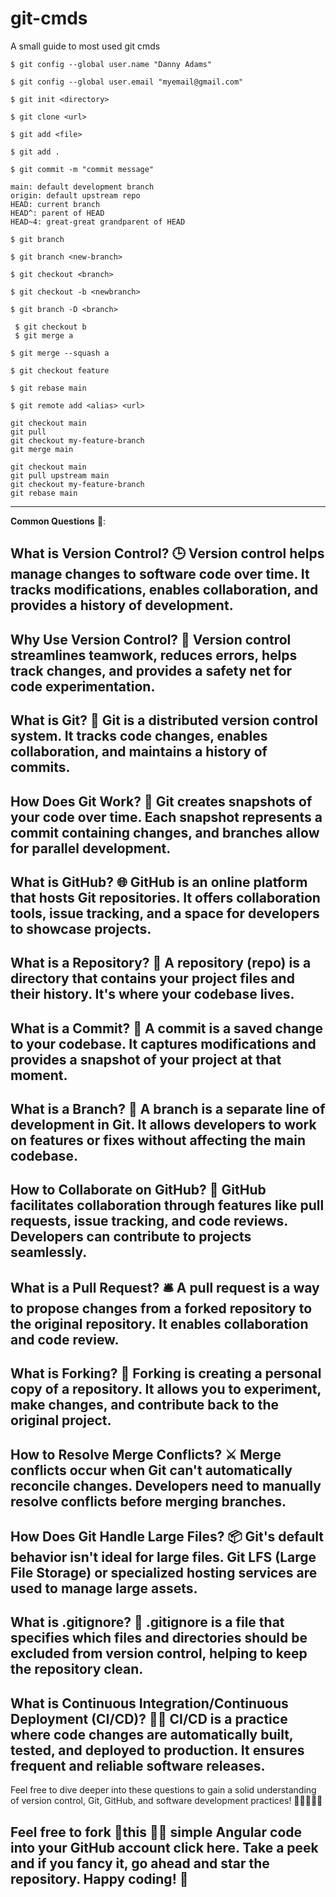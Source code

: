 # git-cmds
A small guide to most used git cmds

`$ git config --global user.name "Danny Adams"`

`$ git config --global user.email "myemail@gmail.com"`

`$ git init <directory>`

`$ git clone <url>`

`$ git add <file>`

`$ git add .`

`$ git commit -m "commit message"`

```
main: default development branch
origin: default upstream repo
HEAD: current branch
HEAD^: parent of HEAD
HEAD~4: great-great grandparent of HEAD
```

`$ git branch`

`$ git branch <new-branch>`

`$ git checkout <branch>`

`$ git checkout -b <newbranch>`

`$ git branch -D <branch>`

```
 $ git checkout b
 $ git merge a
```

`$ git merge --squash a`

```
$ git checkout feature

$ git rebase main
```

```
$ git remote add <alias> <url>
```

```
git checkout main
git pull
git checkout my-feature-branch
git merge main
```
```
git checkout main
git pull upstream main
git checkout my-feature-branch
git rebase main
```
-----------------------------------------------------------------------------------------------------------------------------------------

**Common Questions** 🤔:

What is Version Control? 🕒
Version control helps manage changes to software code over time. It tracks modifications, enables collaboration, and provides a history of development.
-----------------------------------------------------------------------------------------------------------------------------------------
Why Use Version Control? 🤝
Version control streamlines teamwork, reduces errors, helps track changes, and provides a safety net for code experimentation.
-----------------------------------------------------------------------------------------------------------------------------------------
What is Git? 🐙
Git is a distributed version control system. It tracks code changes, enables collaboration, and maintains a history of commits.
-----------------------------------------------------------------------------------------------------------------------------------------
How Does Git Work? 🔄
Git creates snapshots of your code over time. Each snapshot represents a commit containing changes, and branches allow for parallel development.
-----------------------------------------------------------------------------------------------------------------------------------------
What is GitHub? 🌐
GitHub is an online platform that hosts Git repositories. It offers collaboration tools, issue tracking, and a space for developers to showcase projects.
-----------------------------------------------------------------------------------------------------------------------------------------
What is a Repository? 📁
A repository (repo) is a directory that contains your project files and their history. It's where your codebase lives.
-----------------------------------------------------------------------------------------------------------------------------------------
What is a Commit? 📝
A commit is a saved change to your codebase. It captures modifications and provides a snapshot of your project at that moment.
-----------------------------------------------------------------------------------------------------------------------------------------
What is a Branch? 🌿
A branch is a separate line of development in Git. It allows developers to work on features or fixes without affecting the main codebase.
-----------------------------------------------------------------------------------------------------------------------------------------
How to Collaborate on GitHub? 👥
GitHub facilitates collaboration through features like pull requests, issue tracking, and code reviews. Developers can contribute to projects seamlessly.
-----------------------------------------------------------------------------------------------------------------------------------------
What is a Pull Request? 🛎️
A pull request is a way to propose changes from a forked repository to the original repository. It enables collaboration and code review.
-----------------------------------------------------------------------------------------------------------------------------------------
What is Forking? 🍴
Forking is creating a personal copy of a repository. It allows you to experiment, make changes, and contribute back to the original project.
-----------------------------------------------------------------------------------------------------------------------------------------
How to Resolve Merge Conflicts? ⚔️
Merge conflicts occur when Git can't automatically reconcile changes. Developers need to manually resolve conflicts before merging branches.
-----------------------------------------------------------------------------------------------------------------------------------------
How Does Git Handle Large Files? 📦
Git's default behavior isn't ideal for large files. Git LFS (Large File Storage) or specialized hosting services are used to manage large assets.
-----------------------------------------------------------------------------------------------------------------------------------------
What is .gitignore? 🚫
.gitignore is a file that specifies which files and directories should be excluded from version control, helping to keep the repository clean.
-----------------------------------------------------------------------------------------------------------------------------------------
What is Continuous Integration/Continuous Deployment (CI/CD)? 🔄🚀
CI/CD is a practice where code changes are automatically built, tested, and deployed to production. It ensures frequent and reliable software releases.
-----------------------------------------------------------------------------------------------------------------------------------------
Feel free to dive deeper into these questions to gain a solid understanding of version control, Git, GitHub, and software development practices! 🌟👩‍💻👨‍💻

Feel free to fork 🍴this 👨‍🍳 simple Angular code into your GitHub account click here. Take a peek and if you fancy it, go ahead and star the repository. Happy coding! 🤝
-----------------------------------------------------------------------------------------------------------------------------------------
